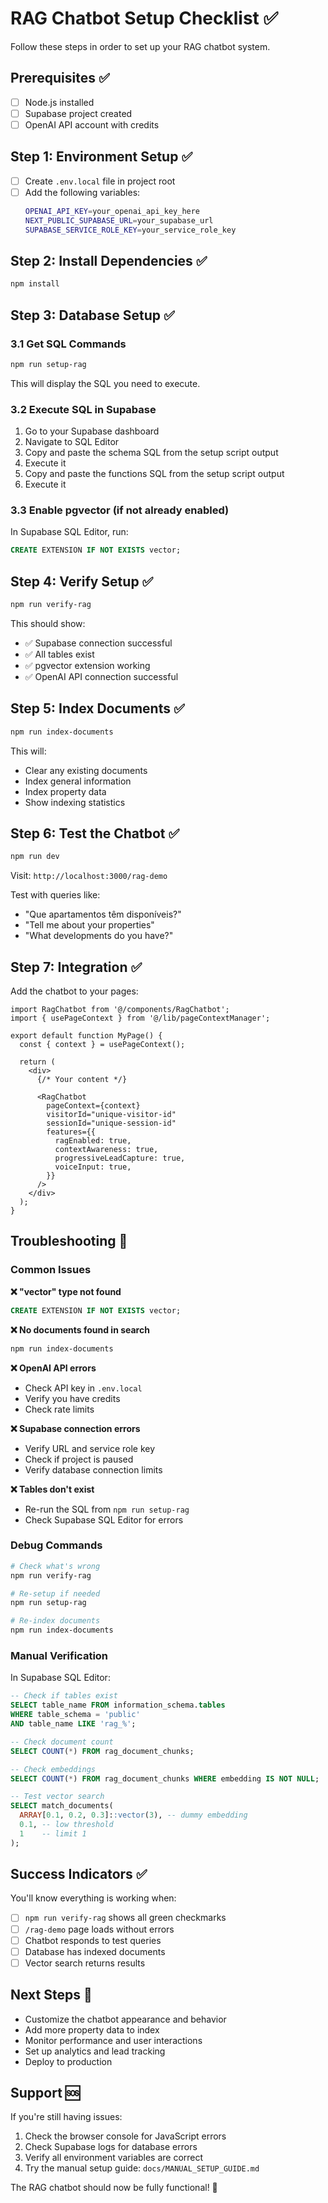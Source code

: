 # RAG Chatbot Setup Checklist ✅

Follow these steps in order to set up your RAG chatbot system.

## Prerequisites ✅

- [ ] Node.js installed
- [ ] Supabase project created
- [ ] OpenAI API account with credits

## Step 1: Environment Setup ✅

- [ ] Create `.env.local` file in project root
- [ ] Add the following variables:
  ```bash
  OPENAI_API_KEY=your_openai_api_key_here
  NEXT_PUBLIC_SUPABASE_URL=your_supabase_url
  SUPABASE_SERVICE_ROLE_KEY=your_service_role_key
  ```

## Step 2: Install Dependencies ✅

```bash
npm install
```

## Step 3: Database Setup ✅

### 3.1 Get SQL Commands
```bash
npm run setup-rag
```
This will display the SQL you need to execute.

### 3.2 Execute SQL in Supabase
1. Go to your Supabase dashboard
2. Navigate to SQL Editor
3. Copy and paste the schema SQL from the setup script output
4. Execute it
5. Copy and paste the functions SQL from the setup script output  
6. Execute it

### 3.3 Enable pgvector (if not already enabled)
In Supabase SQL Editor, run:
```sql
CREATE EXTENSION IF NOT EXISTS vector;
```

## Step 4: Verify Setup ✅

```bash
npm run verify-rag
```

This should show:
- ✅ Supabase connection successful
- ✅ All tables exist
- ✅ pgvector extension working
- ✅ OpenAI API connection successful

## Step 5: Index Documents ✅

```bash
npm run index-documents
```

This will:
- Clear any existing documents
- Index general information
- Index property data
- Show indexing statistics

## Step 6: Test the Chatbot ✅

```bash
npm run dev
```

Visit: `http://localhost:3000/rag-demo`

Test with queries like:
- "Que apartamentos têm disponíveis?"
- "Tell me about your properties"
- "What developments do you have?"

## Step 7: Integration ✅

Add the chatbot to your pages:

```tsx
import RagChatbot from '@/components/RagChatbot';
import { usePageContext } from '@/lib/pageContextManager';

export default function MyPage() {
  const { context } = usePageContext();

  return (
    <div>
      {/* Your content */}
      
      <RagChatbot
        pageContext={context}
        visitorId="unique-visitor-id"
        sessionId="unique-session-id"
        features={{
          ragEnabled: true,
          contextAwareness: true,
          progressiveLeadCapture: true,
          voiceInput: true,
        }}
      />
    </div>
  );
}
```

## Troubleshooting 🔧

### Common Issues

**❌ "vector" type not found**
```sql
CREATE EXTENSION IF NOT EXISTS vector;
```

**❌ No documents found in search**
```bash
npm run index-documents
```

**❌ OpenAI API errors**
- Check API key in `.env.local`
- Verify you have credits
- Check rate limits

**❌ Supabase connection errors**
- Verify URL and service role key
- Check if project is paused
- Verify database connection limits

**❌ Tables don't exist**
- Re-run the SQL from `npm run setup-rag`
- Check Supabase SQL Editor for errors

### Debug Commands

```bash
# Check what's wrong
npm run verify-rag

# Re-setup if needed
npm run setup-rag

# Re-index documents
npm run index-documents
```

### Manual Verification

In Supabase SQL Editor:

```sql
-- Check if tables exist
SELECT table_name FROM information_schema.tables 
WHERE table_schema = 'public' 
AND table_name LIKE 'rag_%';

-- Check document count
SELECT COUNT(*) FROM rag_document_chunks;

-- Check embeddings
SELECT COUNT(*) FROM rag_document_chunks WHERE embedding IS NOT NULL;

-- Test vector search
SELECT match_documents(
  ARRAY[0.1, 0.2, 0.3]::vector(3), -- dummy embedding
  0.1, -- low threshold
  1    -- limit 1
);
```

## Success Indicators ✅

You'll know everything is working when:

- [ ] `npm run verify-rag` shows all green checkmarks
- [ ] `/rag-demo` page loads without errors
- [ ] Chatbot responds to test queries
- [ ] Database has indexed documents
- [ ] Vector search returns results

## Next Steps 🚀

- Customize the chatbot appearance and behavior
- Add more property data to index
- Monitor performance and user interactions
- Set up analytics and lead tracking
- Deploy to production

## Support 🆘

If you're still having issues:

1. Check the browser console for JavaScript errors
2. Check Supabase logs for database errors  
3. Verify all environment variables are correct
4. Try the manual setup guide: `docs/MANUAL_SETUP_GUIDE.md`

The RAG chatbot should now be fully functional! 🎉